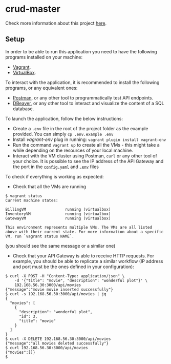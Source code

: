 # crud-master

Check more information about this project
[here](https://github.com/01-edu/public/blob/master/subjects/devops/crud-master-py/README.md).

## Setup

In order to be able to run this application you need to have the following
programs installed on your machine:

- [Vagrant](https://developer.hashicorp.com/vagrant/docs/installation).
- [VirtualBox](https://www.virtualbox.org/wiki/Downloads).

To interact with the application, it is recommended to install the following
programs, or any equivalent ones:

- [Postman](https://www.postman.com/downloads/), or any other tool to
  programmatically test API endpoints.
- [DBeaver](https://dbeaver.io/download/), or any other tool to interact and
  visualize the content of a SQL database.

To launch the application, follow the below instructions:

- Create a `.env` file in the root of the project folder as the example
  provided. You can simply `cp .env.example .env`
- Install _vagrant-env_ plug in running: `vagrant plugin install vagrant-env`
- Run the command `vagrant up` to create all the VMs - this might take a while
  depending on the resources of your local machine.
- Interact with the VM cluster using Postman, `curl` or any other tool of your
  choice. It is possible to see the IP address of the API Gateway and the port
  in the [`config.yaml`](./config.yaml) and [`.env`](./.env) files

To check if everything is working as expected:

- Check that all the VMs are running

```console
$ vagrant status
Current machine states:

BillingVM                 running (virtualbox)
InventoryVM               running (virtualbox)
GatewayVM                 running (virtualbox)

This environment represents multiple VMs. The VMs are all listed
above with their current state. For more information about a specific
VM, run `vagrant status NAME`.
```

(you should see the same message or a similar one)

- Check that your API Gateway is able to receive HTTP requests. For example,
  you should be able to replicate a similar workflow (IP address and port must
  be the ones defined in your configuration):

```console
$ curl -X POST -H "Content-Type: application/json" \
    -d '{"title": "movie", "description": "wonderful plot"}' \
    192.168.56.30:3000/api/movies
{"message":"movie movie inserted successfully"}
$ curl -s 192.168.56.30:3000/api/movies | jq
{
  "movies": [
    {
      "description": "wonderful plot",
      "id": 3,
      "title": "movie"
    }
  ]
}
$ curl -X DELETE 192.168.56.30:3000/api/movies
{"message":"all movies deleted successfully"}
$ curl 192.168.56.30:3000/api/movies
{"movies":[]}
$
```
